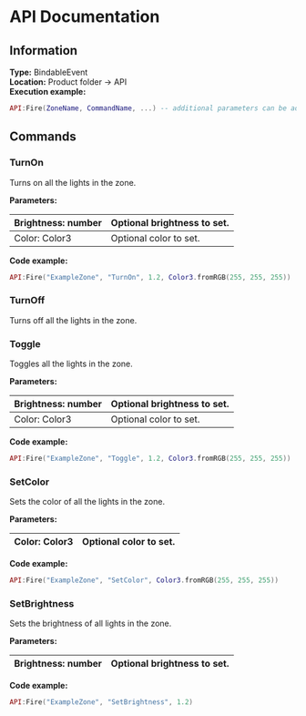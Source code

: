 # API Documentation

## Information

**Type:** BindableEvent\
**Location:** Product folder -> API\
**Execution example:**

```lua
API:Fire(ZoneName, CommandName, ...) -- additional parameters can be added if needed
```

## Commands

### TurnOn

Turns on all the lights in the zone.

**Parameters:**

| Brightness: number | Optional brightness to set. |
| ------------------ | --------------------------- |
| Color: Color3      | Optional color to set.      |

**Code example:**

```lua
API:Fire("ExampleZone", "TurnOn", 1.2, Color3.fromRGB(255, 255, 255))
```

### TurnOff

Turns off all the lights in the zone.

### Toggle

Toggles all the lights in the zone.

**Parameters:**

| Brightness: number | Optional brightness to set. |
| ------------------ | --------------------------- |
| Color: Color3      | Optional color to set.      |

**Code example:**

```lua
API:Fire("ExampleZone", "Toggle", 1.2, Color3.fromRGB(255, 255, 255))
```

### SetColor

Sets the color of all the lights in the zone.

**Parameters:**

| Color: Color3 | Optional color to set. |
| ------------- | ---------------------- |

**Code example:**

```lua
API:Fire("ExampleZone", "SetColor", Color3.fromRGB(255, 255, 255))
```

### SetBrightness

Sets the brightness of all lights in the zone.

**Parameters:**

| Brightness: number | Optional brightness to set. |
| ------------------ | --------------------------- |

**Code example:**

```lua
API:Fire("ExampleZone", "SetBrightness", 1.2)
```

